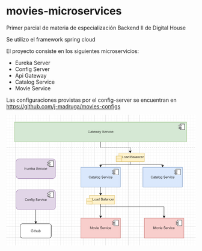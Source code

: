# movies-microservices
Primer parcial de materia de especialización Backend II de Digital House

Se utilizo el framework spring cloud

El proyecto consiste en los siguientes microservicios:
- Eureka Server
- Config Server
- Api Gateway
- Catalog Service
- Movie Service

Las configuraciones provistas por el config-server se encuentran en https://github.com/j-madruga/movies-configs

![diagrama de arquitectura de microservicios](https://github.com/j-madruga/movies-microservices/blob/main/diagrama-microservicios-primer-parcial.png)




